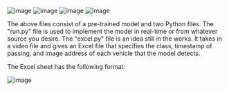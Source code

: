 ![image](https://github.com/user-attachments/assets/57d4f496-5284-4771-9a72-f02addf8c2bf)
![image](https://github.com/user-attachments/assets/5dafe32f-0667-4fb4-b38e-ab99e7f25e9d)
![image](https://github.com/user-attachments/assets/7a533f3a-5505-490b-846d-09996094b2c4)
![image](https://github.com/user-attachments/assets/05e72b14-da45-47c6-82f6-622836b3bd41)

The above files consist of a pre-trained model and two Python files. The "run.py" file is used to implement the model in real-time or from whatever source you desire. The "excel.py" file is an idea still in the works. It takes in a video file and gives an Excel file that specifies the class, timestamp of passing, and image address of each vehicle that the model detects.

The Excel sheet has the following format:

![image](https://github.com/user-attachments/assets/75f363da-cfe8-41e2-9126-69d44b5630c8)



